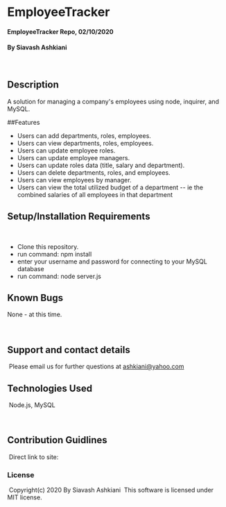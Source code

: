 # EmployeeTracker

#### EmployeeTracker Repo, 02/10/2020

#### By Siavash Ashkiani
​
## Description
A solution for managing a company's employees using node, inquirer, and MySQL.


##Features
​
* Users can add departments, roles, employees.
* Users can view departments, roles, employees.
* Users can update employee roles. 
* Users can update employee managers.
* Users can update roles data (title, salary and department).
* Users can delete departments, roles, and employees.
* Users can view employees by manager. 
* Users can view the total utilized budget of a department -- ie the combined salaries of all employees in that department
​
​
## Setup/Installation Requirements
​
* Clone this repository.
* run command: npm install
* enter your username and password for connecting to your MySQL database
* run command: node server.js
​
​
## Known Bugs

None - at this time​.

​
## Support and contact details
​
Please email us for further questions at ashkiani@yahoo.com
​
## Technologies Used
​
Node.js, MySQL

​
## Contribution Guidlines 
​
Direct link to site: 
​
### License
​
Copyright(c) 2020 By Siavash Ashkiani
​
This software is licensed under MIT license.